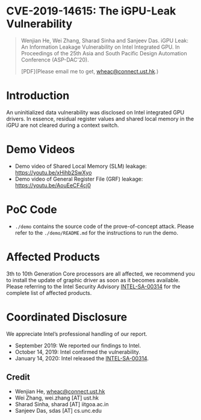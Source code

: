 CVE-2019-14615: The iGPU-Leak Vulnerability
========

> Wenjian He, Wei Zhang, Sharad Sinha and Sanjeev Das. iGPU Leak: An Information Leakage Vulnerability on Intel Integrated GPU. In Proceedings of the 25th Asia and South Pacific Design Automation Conference (ASP-DAC'20).
> 
> [PDF](Please email me to get, wheac@connect.ust.hk.)


# Introduction

An uninitialized data vulnerability was disclosed on Intel integrated GPU drivers. In essence, residual register values and shared local
memory in the iGPU are not cleared during a context switch.


# Demo Videos

* Demo video of Shared Local Memory (SLM) leakage: https://youtu.be/xHihb2SwXyo
* Demo video of General Register File (GRF) leakage: https://youtu.be/AouEeCF4cj0


# PoC Code

* `./demo` contains the source code of the prove-of-concept attack. Please refer to the `./demo/README.md` for the instructions to run the demo.


# Affected Products

3th to 10th Generation Core processors are all affected, we recommend you to install the update of graphic driver as soon as it becomes available. Please referring to the Intel Security Advisory [INTEL-SA-00314](https://www.intel.com/content/www/us/en/security-center/advisory/intel-sa-00314.html) for the complete list of affected products.


# Coordinated Disclosure

We appreciate Intel’s professional handling of our report.

* September 2019: We reported our findings to Intel.
* October 14, 2019: Intel confirmed the vulnerability.
* January 14, 2020: Intel released the [INTEL-SA-00314](https://www.intel.com/content/www/us/en/security-center/advisory/intel-sa-00314.html).

## Credit
* Wenjian He, wheac@connect.ust.hk
* Wei Zhang, wei.zhang [AT] ust.hk
* Sharad Sinha, sharad [AT] iitgoa.ac.in
* Sanjeev Das, sdas [AT] cs.unc.edu

